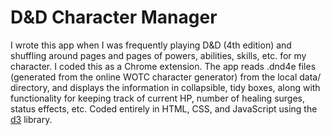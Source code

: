 D&amp;D Character Manager
=================

I wrote this app when I was frequently playing D&D (4th edition) and shuffling around pages and pages of powers, abilities, skills, etc. for my character. I coded this as a Chrome extension. The app reads .dnd4e files (generated from the online WOTC character generator) from the local data/ directory, and displays the information in collapsible, tidy boxes, along with functionality for keeping track of current HP, number of healing surges, status effects, etc. Coded entirely in HTML, CSS, and JavaScript using the [d3](http://d3js.org/) library.